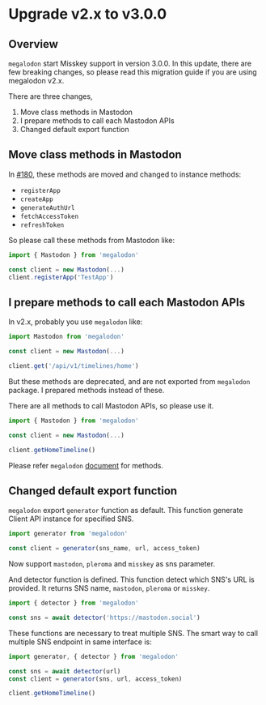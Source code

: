 # Upgrade v2.x to v3.0.0

## Overview
`megalodon` start Misskey support in version 3.0.0.
In this update, there are few breaking changes, so please read this migration guide if you are using megalodon v2.x.

There are three changes,

1. Move class methods in Mastodon
2. I prepare methods to call each Mastodon APIs
3. Changed default export function



## Move class methods in Mastodon
In [#180](https://github.com/h3poteto/megalodon/pull/180), these methods are moved and changed to instance methods:

- `registerApp`
- `createApp`
- `generateAuthUrl`
- `fetchAccessToken`
- `refreshToken`

So please call these methods from Mastodon like:

```typescript
import { Mastodon } from 'megalodon'

const client = new Mastodon(...)
client.registerApp('TestApp')
```

## I prepare methods to call each Mastodon APIs
In v2.x, probably you use `megalodon` like:

```typescript
import Mastodon from 'megalodon'

const client = new Mastodon(...)

client.get('/api/v1/timelines/home')

```

But these methods are deprecated, and are not exported from `megalodon` package.
I prepared methods instead of these.

There are all methods to call Mastodon APIs, so please use it.

```typescript
import { Mastodon } from 'megalodon'

const client = new Mastodon(...)

client.getHomeTimeline()
```

Please refer `megalodon` [document](https://h3poteto.github.io/megalodon/) for methods.

## Changed default export function
`megalodon` export `generator` function as default.
This function generate Client API instance for specified SNS.

```typescript
import generator from 'megalodon'

const client = generator(sns_name, url, access_token)
```

Now support `mastodon`, `pleroma` and `misskey` as sns parameter.


And detector function is defined.
This function detect which SNS's URL is provided.
It returns SNS name, `mastodon`, `pleroma` or `misskey`.

```typescript
import { detector } from 'megalodon'

const sns = await detector('https://mastodon.social')
```

These functions are necessary to treat multiple SNS.
The smart way to call multiple SNS endpoint in same interface is:

```typescript
import generator, { detector } from 'megalodon'

const sns = await detector(url)
const client = generator(sns, url, access_token)

client.getHomeTimeline()
```
